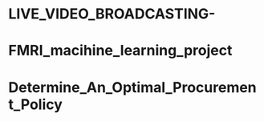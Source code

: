 # LIVE_VIDEO_BROADCASTING-
# FMRI_macihine_learning_project
# Determine_An_Optimal_Procurement_Policy
